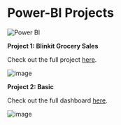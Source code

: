 # Power-BI Projects

![Power BI](https://img.shields.io/badge/-Power%20BI-F2C811?logo=power-bi&logoColor=000000)

**Project 1: Blinkit Grocery Sales**

Check out the full project [here](https://app.powerbi.com/reportEmbed?reportId=c0e1ac82-1086-4cc8-bd07-ae85e50febea&autoAuth=true&ctid=65df6988-476e-454d-9c40-393bbe68634a).

![image](https://github.com/user-attachments/assets/eef85043-c434-4189-9eca-41edeada0b8e)


**Project 2: Basic**

Check out the full dashboard [here](https://app.powerbi.com/reportEmbed?reportId=18d956e1-460f-4820-b099-4915b1a64550&autoAuth=true&ctid=65df6988-476e-454d-9c40-393bbe68634a).

![image](https://github.com/user-attachments/assets/a6cd4e02-0d7b-4b8a-9427-8b24509aa513)
